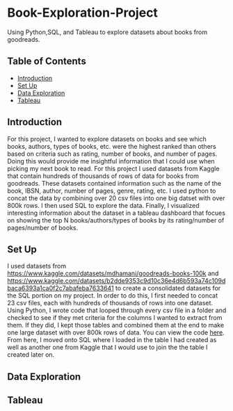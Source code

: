 # Book-Exploration-Project

Using Python,SQL, and Tableau to explore datasets about books from goodreads.

## Table of Contents
  - [Introduction](#Introduction)
  - [Set Up](#Set-Up)
  - [Data Exploration](#Data-Exploration)
  - [Tableau](#Tableau)

## Introduction
For this project, I wanted to explore datasets on books and see which books, authors, types of books, etc. were the highest ranked than others based on criteria such as rating, number of books, and 
number of pages. Doing this would provide me insightful information that I could use when picking my next book to read. For this project I used datasets from Kaggle that contain hundreds of thousands of rows of data for books from goodreads. These datasets contained information such as the name of the book, IBSN, author, number of pages, genre, rating, etc. I used python to concat the data by combining over 20 csv files into one big datset with over 800k rows. I then used SQL to explore the data. Finally, I visualized interesting information about the dataset in a tableau dashboard that focues on showing the top N books/authors/types of books by its rating/number of pages/number of books.

## Set Up
I used datasets from https://www.kaggle.com/datasets/mdhamani/goodreads-books-100k and https://www.kaggle.com/datasets/b2dde9353c9d10c36e4d6b593a74c109dbaca6393a1ca0f2c7abafeba7633641 to create a consolidated datasets for the SQL portion on my project. In order to do this, I first needed to concat 23 csv files, each with hundreds of thousands of rows into one dataset. Using Python, I wrote code that looped through every csv file in a folder and checked to see if they met criteria for the columns I wanted to extract from them. If they did, I kept those tables and combined them at the end to make one large dataset with over 800k rows of data. You can view the code [here](https://github.com/RandomGuy7179/Book-Exploration-Project/blob/main/csv_concat.ipynb). From here, I moved onto SQL where I loaded in the table I had created as well as another one from Kaggle that I would use to join the the table I created later on.
## Data Exploration

## Tableau
